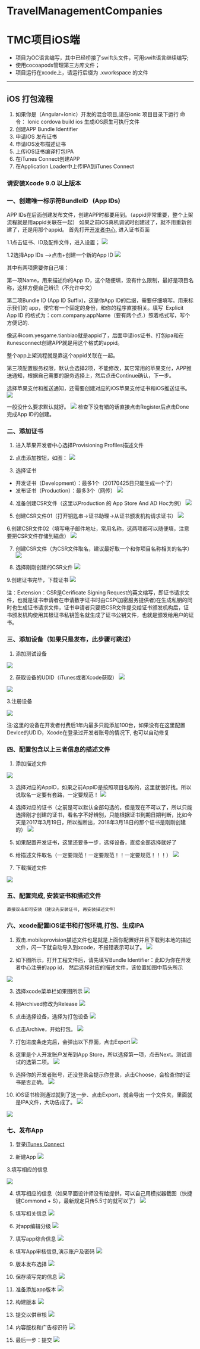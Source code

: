 # TravelManagementCompanies

# TMC项目iOS端 

 - 项目为OC语言编写，其中已经桥接了swift头文件，可用swift语言继续编写;
 - 使用cocoapods管理第三方库文件；
 - 项目运行在xcode上，请运行后缀为  .xworkspace  的文件

_ _ _

## iOS 打包流程

1. 如果你是（Angular+Ionic）开发的混合项目,请在ionic 项目目录下运行 命令：
	Ionic cordova build ios 
	生成iOS原生可执行文件
2. 创建APP Bundle Identifier
3. 申请IOS 发布证书
4. 申请IOS发布描述证书
5. 上传iOS证书编译打包IPA
6. 在iTunes Connect创建APP
7. 在Application Loader中上传IPA到iTunes Connect


### 请安装Xcode 9.0 以上版本

### 一、创建唯一标示符BundleID   (App IDs)

APP IDs在后面创建发布文件，创建APP时都要用到。（appid非常重要，整个上架流程就是用appid关联在一起）
如果之前iOS真机调试时创建过了，就不用重新创建了，还是用那个appid。
首先打开[开发者中心](https://developer.apple.com/account), 进入证书页面

1.1点击证书、ID及配件文件，进入设置；
![](https://upload-images.jianshu.io/upload_images/4874746-84c935b6cba9b66b.png?imageMogr2/auto-orient/strip%7CimageView2/2/w/650)

1.2选择App IDs –>点击+创建一个新的App ID
![](https://upload-images.jianshu.io/upload_images/4874746-90fa268939dddd4a.png?imageMogr2/auto-orient/strip%7CimageView2/2/w/650)

其中有两项需要你自己填：

第一项Name，用来描述你的App ID，这个随便填，没有什么限制，最好是项目名称，这样方便自己辨识（不允许中文）

第二项Bundle ID (App ID Suffix)，这是你App ID的后缀，需要仔细填写。用来标示我们的 app，使它有一个固定的身份，和你的程序直接相关。填写  Explicit App ID 的格式为：com.company.appName（要有两个点.）照着格式写，写个方便记的.

像这串com.yesgame.tianbiao就是appid了，后面申请ios证书、打包ipa和在itunesconnect创建APP就是用这个格式的appid。

整个app上架流程就是靠这个appid关联在一起。

第三项配置服务权限，默认会选择2项，不能修改，其它常用的苹果支付，APP推送通知，根据自己需要的服务选择上，然后点击Continue确认，下一步。

选择苹果支付和推送通知，还需要创建对应的iOS苹果支付证书和iOS推送证书。
![](https://upload-images.jianshu.io/upload_images/4874746-6de6ac535b5a5760.jpg?imageMogr2/auto-orient/strip%7CimageView2/2/w/650)

一般没什么要求默认就好。
![](https://upload-images.jianshu.io/upload_images/4874746-8b4889fdcbbee2fb.png?imageMogr2/auto-orient/strip%7CimageView2/2/w/650)
检查下没有错的话直接点击Register后点击Done完成App ID的创建。

<!-- ### 二、申请发布证书

iOS各类证书申请教程、各种证书用法不同。

[iOS开发证书申请](https://link.jianshu.com/?t=http%3A%2F%2Fwww.applicationloader.net%2Fblog%2Fzh%2F164.html)（xcode开发手机测试）

[iOS发布证书申请](http://www.applicationloader.net/blog/zh/100.html)（发布上架App Store）

[iOS推送证书申请](https://link.jianshu.com/?t=http%3A%2F%2Fwww.applicationloader.net%2Fblog%2Fzh%2F397.html)（APP推送通知）

[iOS真机调试证书申请](https://link.jianshu.com/?t=http%3A%2F%2Fwww.applicationloader.net%2Fblog%2Fzh%2F216.html)（安装到非越狱手机测试）

[iOS企业证书申请](https://link.jianshu.com/?t=http%3A%2F%2Fwww.applicationloader.net%2Fblog%2Fzh%2F694.html)（免上架App Store安装手机使用）

这里是上架App Store所以申请iOS发布证书 -->

### 二、添加证书

1. 进入苹果开发者中心选择Provisioning Profiles描述文件
2. 点击添加按钮，如图：
![](https://upload-images.jianshu.io/upload_images/2069062-bc7ca1c109b863f4.png?imageMogr2/auto-orient/strip%7CimageView2/2/w/700)

3. 选择证书

* 开发证书（Development）：最多1个（20170425日只能生成一个了）
* 发布证书（Production）：最多3个（网传）
![](https://upload-images.jianshu.io/upload_images/2069062-795c1f3d5f9e4beb.png?imageMogr2/auto-orient/strip%7CimageView2/2/w/700)

4. 准备创建CSR文件（这里以Production 的 App Store And AD Hoc为例）
![](https://upload-images.jianshu.io/upload_images/2069062-6b31133f3098f6cb.png?imageMogr2/auto-orient/strip%7CimageView2/2/w/700)

5. 创建CSR文件01（打开钥匙串->证书助理->从证书颁发机构请求证书）
![](https://upload-images.jianshu.io/upload_images/2069062-80db551d6997d5e6.png?imageMogr2/auto-orient/strip%7CimageView2/2/w/700)

6.创建CSR文件02（填写电子邮件地址，常用名称，这两项都可以随便填，注意要把CSR文件存储到磁盘）
![](https://upload-images.jianshu.io/upload_images/2069062-0f06fd5ad2c2a54d.png?imageMogr2/auto-orient/strip%7CimageView2/2/w/700)

7. 创建CSR文件（为CSR文件取名，建议最好取一个和你项目名称相关的名字）
![](https://upload-images.jianshu.io/upload_images/2069062-87f15b4267e44474.png?imageMogr2/auto-orient/strip%7CimageView2/2/w/700)

8. 选择刚刚创建的CSR文件
![](https://upload-images.jianshu.io/upload_images/2069062-bca2c806ce34f840.png?imageMogr2/auto-orient/strip%7CimageView2/2/w/700)

9.创建证书完毕，下载证书
![](https://upload-images.jianshu.io/upload_images/2069062-fe782d541043446e.png?imageMogr2/auto-orient/strip%7CimageView2/2/w/700)

注：Extension：CSR是Cerificate Signing Request的英文缩写，即证书请求文件，也就是证书申请者在申请数字证书时由CSP(加密服务提供者)在生成私钥的同时也生成证书请求文件，证书申请者只要把CSR文件提交给证书颁发机构后，证书颁发机构使用其根证书私钥签名就生成了证书公钥文件，也就是颁发给用户的证书。

### 三、添加设备（如果只是发布，此步骤可跳过）
1. 添加测试设备

![](https://upload-images.jianshu.io/upload_images/2069062-fdcd760624d80e3d.png?imageMogr2/auto-orient/strip%7CimageView2/2/w/700)

2. 获取设备的UDID（iTunes或者Xcode获取）
![](https://upload-images.jianshu.io/upload_images/2069062-1ed941b2dcb69a23.png?imageMogr2/auto-orient/strip%7CimageView2/2/w/700)

![](https://upload-images.jianshu.io/upload_images/2069062-a34863027a8f2f6e.png?imageMogr2/auto-orient/strip%7CimageView2/2/w/700)

3.注册设备

![](https://upload-images.jianshu.io/upload_images/2069062-2cae046465b255ce.png?imageMogr2/auto-orient/strip%7CimageView2/2/w/700)

注:这里的设备在开发者付费后1年内最多只能添加100台，如果没有在这里配置Device的UDID，Xcode在登录过开发者账号的情况下, 也可以自动修复

### 四、配置包含以上三者信息的描述文件
1. 添加描述文件

![](https://upload-images.jianshu.io/upload_images/2069062-15d4ad0edbb797b1.png?imageMogr2/auto-orient/strip%7CimageView2/2/w/700)

3. 选择对应的AppID，如果之前AppID是按照项目名取的，这里就很好找。所以说取名一定要有套路，一定要规范！
![](https://upload-images.jianshu.io/upload_images/2069062-3469bab17fa76344.png?imageMogr2/auto-orient/strip%7CimageView2/2/w/700)

4. 选择对应的证书（之前是可以默认全部勾选的，但是现在不可以了，所以只能选择刚才创建的证书，看名字不好辨别，只能根据证书到期日期判断，比如今天是2017年3月19日，所以推断出，2018年3月18日的那个证书是刚刚创建的）
![](https://upload-images.jianshu.io/upload_images/2069062-3c0cbd0346570416.png?imageMogr2/auto-orient/strip%7CimageView2/2/w/700)

5. 如果配置开发证书，这里还要多一步，选择设备，直接全部选择就好了
6. 给描述文件取名（一定要规范！一定要规范！！一定要规范！！！）
![](https://upload-images.jianshu.io/upload_images/2069062-1730ec63e1a809c3.png?imageMogr2/auto-orient/strip%7CimageView2/2/w/700)

7. 下载描述文件

![](https://upload-images.jianshu.io/upload_images/2069062-4b09789269790aaa.png?imageMogr2/auto-orient/strip%7CimageView2/2/w/700)

### 五、配置完成, 安装证书和描述文件
    直接双击即可安装（建议先安装证书, 再安装描述文件）

### 六、xcode配置iOS证书和打包环境,打包、生成IPA
1. 双击.mobileprovision描述文件也是就是上面你配置好并且下载到本地的描述文件，闪一下就自动导入到xcode，不报错表示可以了。
![](http://www.applicationloader.net/blog/wp-content/uploads/2017/02/7.1-768x624.png)

2. 如下图所示，打开工程文件后，请先填写Bundle Identifier：此ID为你在开发者中心注册的app id，
然后选择对应的描述文件，该位置如图中箭头所示

![](https://github.com/cntehang/TravelManagementCompanies/blob/master/Pasted%20Graphic.tiff)

3. 选择xcode菜单栏如果图所示
![](http://www.applicationloader.net/blog/wp-content/uploads/2017/02/11.png)

4. 把Archived修改为Release
![](http://www.applicationloader.net/blog/wp-content/uploads/2017/02/26.png)

5. 点击选择设备，选择为打包设备
![](http://www.applicationloader.net/blog/wp-content/uploads/2017/02/15-768x392.png)

6. 点击Archive，开始打包。
![](http://www.applicationloader.net/blog/wp-content/uploads/2017/02/16.png)

7. 打包进度条走完后，会弹出以下界面，点击Expcrt
![](http://www.applicationloader.net/blog/wp-content/uploads/2017/02/17.png)

8. 这里是个人开发账户发布到App Store，所以选择第一项，点击Next。测试调试的选第二项。
![](http://www.applicationloader.net/blog/wp-content/uploads/2017/02/18.png)

9. 选择你的开发者账号，还没登录会提示你登录，点击Choose，会检查你的证书是否正确。
![](http://www.applicationloader.net/blog/wp-content/uploads/2017/02/19.png)

10. iOS证书检测通过就到了这一步、点击Export，就会导出 一个文件夹，里面就是IPA文件，大功告成了。
![](http://www.applicationloader.net/blog/wp-content/uploads/2017/02/22.png)

![](http://www.applicationloader.net/blog/wp-content/uploads/2017/02/21.png)




### 七、发布App
1. 登录[iTunes Connect](https://link.jianshu.com/?t=https://itunesconnect.apple.com)

2. 新建App
![](https://upload-images.jianshu.io/upload_images/2069062-3729e15ed26f7f72.png?imageMogr2/auto-orient/strip%7CimageView2/2/w/700)

3.填写相应的信息

![](https://upload-images.jianshu.io/upload_images/2069062-501d036bb119cd56.png?imageMogr2/auto-orient/strip%7CimageView2/2/w/700)

4. 填写相应的信息（如果平面设计师没有给提供，可以自己用模拟器截图（快捷键Commond + S），最新规定只传5.5寸的就可以了）
![](https://upload-images.jianshu.io/upload_images/2069062-76244e606c8b4c5c.png?imageMogr2/auto-orient/strip%7CimageView2/2/w/700)

5. 填写相关信息
![](https://upload-images.jianshu.io/upload_images/2069062-db162f119df50a7a.png?imageMogr2/auto-orient/strip%7CimageView2/2/w/700)

6. 对app编辑分级
![](https://upload-images.jianshu.io/upload_images/2069062-8fff7003c22248e7.png?imageMogr2/auto-orient/strip%7CimageView2/2/w/700)

7. 填写app综合信息
![](https://upload-images.jianshu.io/upload_images/2069062-7aff27ba9d3d0629.png?imageMogr2/auto-orient/strip%7CimageView2/2/w/700)

8. 填写App审核信息,演示账户及密码
![](https://upload-images.jianshu.io/upload_images/2069062-71f2d33f7c4ac05f.png?imageMogr2/auto-orient/strip%7CimageView2/2/w/700)

9. 版本发布选择
![](https://upload-images.jianshu.io/upload_images/2069062-2af284471785fff8.png?imageMogr2/auto-orient/strip%7CimageView2/2/w/700)

10. 保存填写完的信息
![](https://upload-images.jianshu.io/upload_images/2069062-5ddf3aca488b7661.png?imageMogr2/auto-orient/strip%7CimageView2/2/w/700)

11. 准备添加app版本
![](https://upload-images.jianshu.io/upload_images/2069062-7a594d11e8085bc2.png?imageMogr2/auto-orient/strip%7CimageView2/2/w/700)

12. 构建版本
![](https://upload-images.jianshu.io/upload_images/2069062-474864340f497d9c.png?imageMogr2/auto-orient/strip%7CimageView2/2/w/700)

13. 提交以供审核
![](https://upload-images.jianshu.io/upload_images/2069062-f6f5e81759708f7d.png?imageMogr2/auto-orient/strip%7CimageView2/2/w/700)

14. 内容版权和广告标识符
![](https://upload-images.jianshu.io/upload_images/2069062-85e48121d6190090.png?imageMogr2/auto-orient/strip%7CimageView2/2/w/700)

15. 最后一步：提交
![](https://upload-images.jianshu.io/upload_images/2069062-ddd7e275943f531e.png?imageMogr2/auto-orient/strip%7CimageView2/2/w/700)

